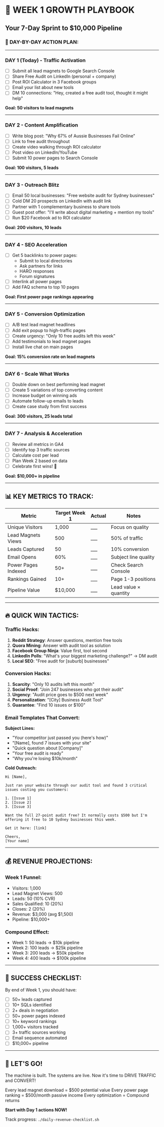 # 🚀 WEEK 1 GROWTH PLAYBOOK

## Your 7-Day Sprint to $10,000 Pipeline

### 📅 **DAY-BY-DAY ACTION PLAN:**

---

### **DAY 1 (Today) - Traffic Activation**
- [ ] Submit all lead magnets to Google Search Console
- [ ] Share Free Audit on LinkedIn (personal + company)
- [ ] Post ROI Calculator in 3 Facebook groups
- [ ] Email your list about new tools
- [ ] DM 10 connections: "Hey, created a free audit tool, thought it might help"

**Goal: 50 visitors to lead magnets**

---

### **DAY 2 - Content Amplification**
- [ ] Write blog post: "Why 67% of Aussie Businesses Fail Online"
- [ ] Link to free audit throughout
- [ ] Create video walking through ROI calculator
- [ ] Post video on LinkedIn/YouTube
- [ ] Submit 10 power pages to Search Console

**Goal: 100 visitors, 5 leads**

---

### **DAY 3 - Outreach Blitz**
- [ ] Email 50 local businesses: "Free website audit for Sydney businesses"
- [ ] Cold DM 20 prospects on LinkedIn with audit link
- [ ] Partner with 1 complementary business to share tools
- [ ] Guest post offer: "I'll write about digital marketing + mention my tools"
- [ ] Run $20 Facebook ad to ROI calculator

**Goal: 200 visitors, 10 leads**

---

### **DAY 4 - SEO Acceleration**
- [ ] Get 5 backlinks to power pages:
  - Submit to local directories
  - Ask partners for links
  - HARO responses
  - Forum signatures
- [ ] Interlink all power pages
- [ ] Add FAQ schema to top 10 pages

**Goal: First power page rankings appearing**

---

### **DAY 5 - Conversion Optimization**
- [ ] A/B test lead magnet headlines
- [ ] Add exit popup to high-traffic pages
- [ ] Create urgency: "Only 10 free audits left this week"
- [ ] Add testimonials to lead magnet pages
- [ ] Install live chat on main pages

**Goal: 15% conversion rate on lead magnets**

---

### **DAY 6 - Scale What Works**
- [ ] Double down on best performing lead magnet
- [ ] Create 5 variations of top converting content
- [ ] Increase budget on winning ads
- [ ] Automate follow-up emails to leads
- [ ] Create case study from first success

**Goal: 300 visitors, 25 leads total**

---

### **DAY 7 - Analysis & Acceleration**
- [ ] Review all metrics in GA4
- [ ] Identify top 3 traffic sources
- [ ] Calculate cost per lead
- [ ] Plan Week 2 based on data
- [ ] Celebrate first wins! 🎉

**Goal: $10,000+ in pipeline**

---

## 📊 **KEY METRICS TO TRACK:**

| Metric | Target Week 1 | Actual | Notes |
|--------|--------------|---------|--------|
| Unique Visitors | 1,000 | ___ | Focus on quality |
| Lead Magnets Views | 500 | ___ | 50% of traffic |
| Leads Captured | 50 | ___ | 10% conversion |
| Email Opens | 60% | ___ | Subject line quality |
| Power Pages Indexed | 50+ | ___ | Check Search Console |
| Rankings Gained | 10+ | ___ | Page 1-3 positions |
| Pipeline Value | $10,000 | ___ | Lead value × quantity |

---

## 🔥 **QUICK WIN TACTICS:**

### **Traffic Hacks:**
1. **Reddit Strategy**: Answer questions, mention free tools
2. **Quora Mining**: Answer with audit tool as solution
3. **Facebook Group Ninja**: Value first, tool second
4. **LinkedIn Polls**: "What's your biggest marketing challenge?" → DM audit
5. **Local SEO**: "Free audit for [suburb] businesses"

### **Conversion Hacks:**
1. **Scarcity**: "Only 10 audits left this month"
2. **Social Proof**: "Join 247 businesses who got their audit"
3. **Urgency**: "Audit price goes to $500 next week"
4. **Personalization**: "[City] Business Audit Tool"
5. **Guarantee**: "Find 10 issues or $100"

### **Email Templates That Convert:**

**Subject Lines:**
- "Your competitor just passed you (here's how)"
- "[Name], found 7 issues with your site"
- "Quick question about [Company]"
- "Your free audit is ready"
- "Why you're losing $10k/month"

**Cold Outreach:**
```
Hi [Name],

Just ran your website through our audit tool and found 3 critical issues costing you customers:

1. [Issue 1]
2. [Issue 2]
3. [Issue 3]

Want the full 27-point audit free? It normally costs $500 but I'm offering it free to 10 Sydney businesses this week.

Get it here: [link]

Cheers,
[Your name]
```

---

## 💰 **REVENUE PROJECTIONS:**

### **Week 1 Funnel:**
- Visitors: 1,000
- Lead Magnet Views: 500
- Leads: 50 (10% CVR)
- Sales Qualified: 10 (20%)
- Closes: 2 (20%)
- Revenue: $3,000 (avg $1,500)
- Pipeline: $10,000+

### **Compound Effect:**
- Week 1: 50 leads → $10k pipeline
- Week 2: 100 leads → $25k pipeline
- Week 3: 200 leads → $50k pipeline
- Week 4: 400 leads → $100k pipeline

---

## 🎯 **SUCCESS CHECKLIST:**

By end of Week 1, you should have:
- [ ] 50+ leads captured
- [ ] 10+ SQLs identified
- [ ] 2+ deals in negotiation
- [ ] 50+ power pages indexed
- [ ] 10+ keyword rankings
- [ ] 1,000+ visitors tracked
- [ ] 3+ traffic sources working
- [ ] Email sequence automated
- [ ] $10,000+ pipeline

---

## 🚀 **LET'S GO!**

The machine is built. The systems are live. Now it's time to DRIVE TRAFFIC and CONVERT!

Every lead magnet download = $500 potential value
Every power page ranking = $500/month passive income
Every optimization = Compound returns

**Start with Day 1 actions NOW!**

Track progress: `./daily-revenue-checklist.sh`